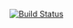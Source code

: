 [![Build Status](https://travis-ci.org/heytitle/scala-coursera.svg?branch=master)](https://travis-ci.org/heytitle/scala-coursera)
